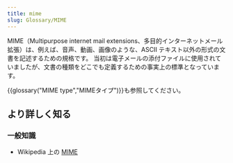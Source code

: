 ```yaml
---
title: mime
slug: Glossary/MIME
---
```


MIME（Multipurpose internet mail extensions、多目的インターネットメール拡張）は、例えば、音声、動画、画像のような、ASCII テキスト以外の形式の文書を記述するための規格です。 当初は電子メールの添付ファイルに使用されていましたが、文書の種類をどこでも定義するための事実上の標準となっています。

{{glossary("MIME type","MIMEタイプ")}}も参照してください。

## より詳しく知る

### 一般知識

- Wikipedia 上の [MIME](https://ja.wikipedia.org/wiki/MIME)
